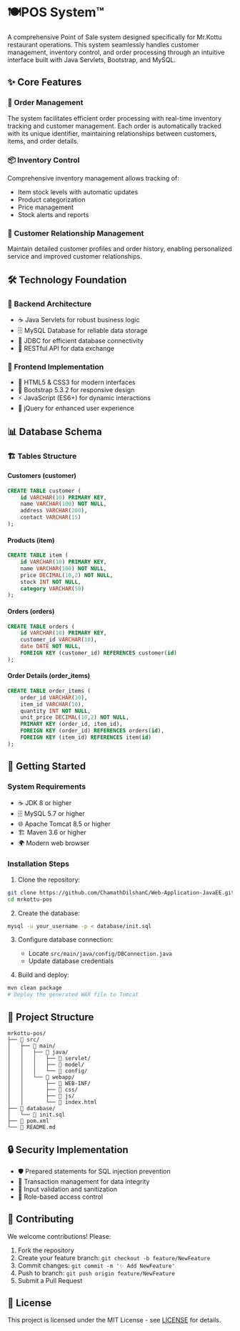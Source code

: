 # 🍽️POS System™️

A comprehensive Point of Sale system designed specifically for Mr.Kottu restaurant operations. This system seamlessly handles customer management, inventory control, and order processing through an intuitive interface built with Java Servlets, Bootstrap, and MySQL.

## ✨ Core Features

### 🛒 Order Management
The system facilitates efficient order processing with real-time inventory tracking and customer management. Each order is automatically tracked with its unique identifier, maintaining relationships between customers, items, and order details.

### 📦 Inventory Control
Comprehensive inventory management allows tracking of:
- Item stock levels with automatic updates
- Product categorization
- Price management
- Stock alerts and reports

### 👥 Customer Relationship Management
Maintain detailed customer profiles and order history, enabling personalized service and improved customer relationships.

## 🛠️ Technology Foundation

### 🔧 Backend Architecture
- ☕ Java Servlets for robust business logic
- 🗄️ MySQL Database for reliable data storage
- 🔌 JDBC for efficient database connectivity
- 📡 RESTful API for data exchange

### 🎨 Frontend Implementation
- 📱 HTML5 & CSS3 for modern interfaces
- 🎁 Bootstrap 5.3.2 for responsive design
- ⚡ JavaScript (ES6+) for dynamic interactions
- 🔄 jQuery for enhanced user experience

## 📊 Database Schema

### 🏗️ Tables Structure

#### Customers (customer)
```sql
CREATE TABLE customer (
    id VARCHAR(10) PRIMARY KEY,
    name VARCHAR(100) NOT NULL,
    address VARCHAR(200),
    contact VARCHAR(15)
);
```

#### Products (item)
```sql
CREATE TABLE item (
    id VARCHAR(10) PRIMARY KEY,
    name VARCHAR(100) NOT NULL,
    price DECIMAL(10,2) NOT NULL,
    stock INT NOT NULL,
    category VARCHAR(50)
);
```

#### Orders (orders)
```sql
CREATE TABLE orders (
    id VARCHAR(10) PRIMARY KEY,
    customer_id VARCHAR(10),
    date DATE NOT NULL,
    FOREIGN KEY (customer_id) REFERENCES customer(id)
);
```

#### Order Details (order_items)
```sql
CREATE TABLE order_items (
    order_id VARCHAR(10),
    item_id VARCHAR(10),
    quantity INT NOT NULL,
    unit_price DECIMAL(10,2) NOT NULL,
    PRIMARY KEY (order_id, item_id),
    FOREIGN KEY (order_id) REFERENCES orders(id),
    FOREIGN KEY (item_id) REFERENCES item(id)
);
```

## 🚀 Getting Started

### System Requirements
- ☕ JDK 8 or higher
- 🗄️ MySQL 5.7 or higher
- 🌐 Apache Tomcat 8.5 or higher
- 🏗️ Maven 3.6 or higher
- 🌍 Modern web browser

### Installation Steps

1. Clone the repository:
```bash
git clone https://github.com/ChamathDilshanC/Web-Application-JavaEE.git
cd mrkottu-pos
```

2. Create the database:
```bash
mysql -u your_username -p < database/init.sql
```

3. Configure database connection:
   - Locate `src/main/java/config/DBConnection.java`
   - Update database credentials

4. Build and deploy:
```bash
mvn clean package
# Deploy the generated WAR file to Tomcat
```

## 📁 Project Structure
```
mrkottu-pos/
├── 📂 src/
│   ├── 📂 main/
│   │   ├── 📂 java/
│   │   │   ├── 📂 servlet/
│   │   │   ├── 📂 model/
│   │   │   └── 📂 config/
│   │   └── 📂 webapp/
│   │       ├── 📂 WEB-INF/
│   │       ├── 📂 css/
│   │       ├── 📂 js/
│   │       └── 📄 index.html
├── 📂 database/
│   └── 📄 init.sql
├── 📄 pom.xml
└── 📄 README.md
```

## 🔒 Security Implementation
- 🛡️ Prepared statements for SQL injection prevention
- 🔐 Transaction management for data integrity
- 🚫 Input validation and sanitization
- 🔑 Role-based access control

## 🤝 Contributing
We welcome contributions! Please:
1. Fork the repository
2. Create your feature branch: `git checkout -b feature/NewFeature`
3. Commit changes: `git commit -m '✨ Add NewFeature'`
4. Push to branch: `git push origin feature/NewFeature`
5. Submit a Pull Request

## 📜 License
This project is licensed under the MIT License - see [LICENSE](LICENSE) for details.
